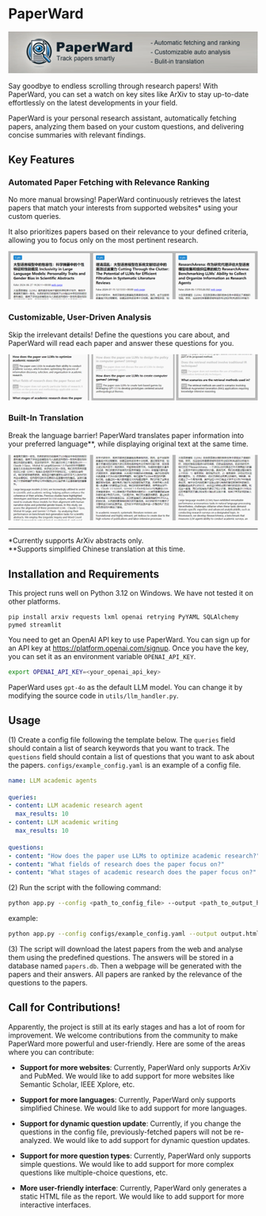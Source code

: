 # PaperWard

![logo](docs/logo.png "logo")

Say goodbye to endless scrolling through research papers! With PaperWard, you can set a watch on key sites like ArXiv to stay up-to-date effortlessly on the latest developments in your field. 

PaperWard is your personal research assistant, automatically fetching papers, analyzing them based on your custom questions, and delivering concise summaries with relevant findings.


## Key Features

### Automated Paper Fetching with Relevance Ranking

No more manual browsing! PaperWard continuously retrieves the latest papers that match your interests from supported websites* using your custom queries. 

It also prioritizes papers based on their relevance to your defined criteria, allowing you to focus only on the most pertinent research.

![Automated Paper Fetching](docs/Screenshot_1.png "Automated Paper Fetching")


### Customizable, User-Driven Analysis

Skip the irrelevant details! Define the questions you care about, and PaperWard will read each paper and answer these questions for you.

![User-Driven Analysis](docs/Screenshot_2.png "User-Driven Analysis")

### Built-In Translation

Break the language barrier! PaperWard translates paper information into your preferred language**, while displaying original text at the same time.

![Translation](docs/Screenshot_3.png "Translation")

---

*Currently supports ArXiv abstracts only.  
**Supports simplified Chinese translation at this time.

## Installation and Requirements
This project runs well on Python 3.12 on Windows. We have not tested it on other platforms.
```
pip install arxiv requests lxml openai retrying PyYAML SQLAlchemy pymed streamlit
```

You need to get an OpenAI API key to use PaperWard. You can sign up for an API key at https://platform.openai.com/signup. Once you have the key, you can set it as an environment variable `OPENAI_API_KEY`.

```bash
export OPENAI_API_KEY=<your_openai_api_key>
```

PaperWard uses `gpt-4o` as the default LLM model. You can change it by modifying the source code in `utils/llm_handler.py`.



## Usage

(1) Create a config file following the template below. The `queries` field should contain a list of search keywords that you want to track. The `questions` field should contain a list of questions that you want to ask about the papers. `configs/example_config.yaml` is an example of a config file.

```yaml
name: LLM academic agents

queries:
- content: LLM academic research agent
  max_results: 10
- content: LLM academic writing
  max_results: 10

questions:
- content: "How does the paper use LLMs to optimize academic research?"
- content: "What fields of research does the paper focus on?"
- content: "What stages of academic research does the paper focus on?"
```

(2) Run the script with the following command:

```bash
python app.py --config <path_to_config_file> --output <path_to_output_html> [--rpm <requests_per_minute>]
```

example:

```bash
python app.py --config configs/example_config.yaml --output output.html
```

(3) The script will download the latest papers from the web and analyse them using the predefined questions. The answers will be stored in a database named `papers.db`. Then a webpage will be generated with the papers and their answers. All papers are ranked by the relevance of the questions to the papers.


## Call for Contributions!

Apparently, the project is still at its early stages and has a lot of room for improvement. We welcome contributions from the community to make PaperWard more powerful and user-friendly. Here are some of the areas where you can contribute:

- **Support for more websites**: Currently, PaperWard only supports ArXiv and PubMed. We would like to add support for more websites like Semantic Scholar, IEEE Xplore, etc.

- **Support for more languages**: Currently, PaperWard only supports simplified Chinese. We would like to add support for more languages.

- **Support for dynamic question update**: Currently, if you change the questions in the config file, previously-fetched papers will not be re-analyzed. We would like to add support for dynamic question updates.

- **Support for more question types**: Currently, PaperWard only supports simple questions. We would like to add support for more complex questions like multiple-choice questions, etc.

- **More user-friendly interface**: Currently, PaperWard only generates a static HTML file as the report. We would like to add support for more interactive interfaces.
